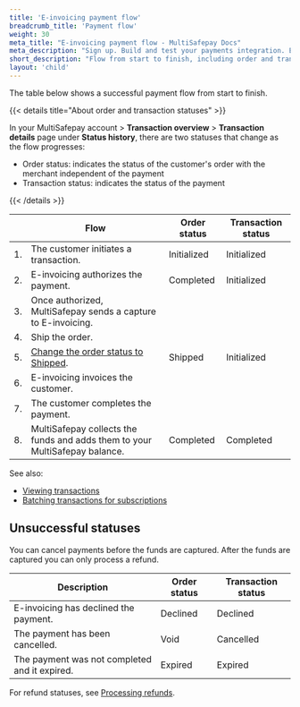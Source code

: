 ```yaml
---
title: 'E-invoicing payment flow'
breadcrumb_title: 'Payment flow'
weight: 30
meta_title: "E-invoicing payment flow - MultiSafepay Docs"
meta_description: "Sign up. Build and test your payments integration. Explore our products and services. Use our API Reference, SDKs, and wrappers. Get support."
short_description: "Flow from start to finish, including order and transaction status changes"
layout: 'child'
---
```


The table below shows a successful payment flow from start to finish.  

{{< details title="About order and transaction statuses" >}}

In your MultiSafepay account > **Transaction overview** > **Transaction details** page under **Status history**, there are two statuses that change as the flow progresses: 

- Order status: indicates the status of the customer's order with the merchant independent of the payment
- Transaction status: indicates the status of the payment

{{< /details >}}

|   | Flow | Order status | Transaction status |
|---|---|---|---|
| 1. | The customer initiates a transaction. | Initialized   | Initialized  |
| 2. | E-invoicing authorizes the payment. | Completed  | Initialized  |
| 3. | Once authorized, MultiSafepay sends a capture to E-invoicing. |  |  |
| 4. | Ship the order. |  |  |
| 5. | [Change the order status to Shipped](/payments/methods/billing-suite/e-invoicing/user-guide/changing-order-status--to-shipped/).  | Shipped | Initialized | 
| 6. | E-invoicing invoices the customer. |     |   |
| 7. | The customer completes the payment. |     |   |
| 8. | MultiSafepay collects the funds and adds them to your MultiSafepay balance. | Completed    | Completed  |

See also:

- [Viewing transactions](/payments/methods/billing-suite/e-invoicing/user-guide/viewing-transactions/)
- [Batching transactions for subscriptions](/payments/methods/billing-suite/e-invoicing/user-guide/batching-transactions/)

## Unsuccessful statuses
You can cancel payments before the funds are captured. After the funds are captured you can only process a refund.

| Description | Order status | Transaction status |
|---|---|---|
| E-invoicing has declined the payment. | Declined | Declined |
| The payment has been cancelled. | Void | Cancelled |
| The payment was not completed and it expired. | Expired | Expired |

For refund statuses, see [Processing refunds](/payments/methods/billing-suite/e-invoicing/user-guide/processing-refunds/).


